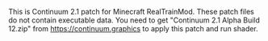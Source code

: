 This is Continuum 2.1 patch for Minecraft RealTrainMod.
These patch files do not contain executable data.
You need to get "Continuum 2.1 Alpha Build 12.zip" from https://continuum.graphics to apply this patch and run shader.
